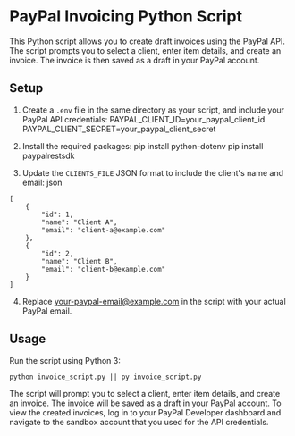 # PayPal Invoicing Python Script

This Python script allows you to create draft invoices using the PayPal API. The script prompts you to select a client, enter item details, and create an invoice. The invoice is then saved as a draft in your PayPal account.

## Setup

1. Create a `.env` file in the same directory as your script, and include your PayPal API credentials:
PAYPAL_CLIENT_ID=your_paypal_client_id
PAYPAL_CLIENT_SECRET=your_paypal_client_secret


2. Install the required packages:
pip install python-dotenv
pip install paypalrestsdk


3. Update the `CLIENTS_FILE` JSON format to include the client's name and email:
json
```
[
    {
        "id": 1,
        "name": "Client A",
        "email": "client-a@example.com"
    },
    {
        "id": 2,
        "name": "Client B",
        "email": "client-b@example.com"
    }
]
```

4. Replace your-paypal-email@example.com in the script with your actual PayPal email.

## Usage

Run the script using Python 3:

```
python invoice_script.py || py invoice_script.py
```

The script will prompt you to select a client, enter item details, and create an invoice. The invoice will be saved as a draft in your PayPal account. To view the created invoices, log in to your PayPal Developer dashboard and navigate to the sandbox account that you used for the API credentials.

